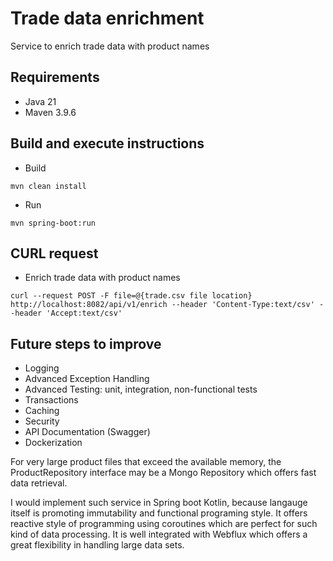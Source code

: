 # Trade data enrichment
Service to enrich trade data with product names

## Requirements
- Java 21
- Maven 3.9.6

## Build and execute instructions
- Build
 ```shell
mvn clean install 
```
- Run
```shell
mvn spring-boot:run
```

## CURL request
- Enrich trade data with product names
```shell
curl --request POST -F file=@{trade.csv file location} http://localhost:8082/api/v1/enrich --header 'Content-Type:text/csv' --header 'Accept:text/csv'
```

## Future steps to improve
- Logging
- Advanced Exception Handling
- Advanced Testing: unit, integration, non-functional tests
- Transactions
- Caching
- Security
- API Documentation (Swagger)
- Dockerization

For very large product files that exceed the available memory, the ProductRepository interface may be a Mongo Repository which offers fast data retrieval.

I would implement such service in Spring boot Kotlin, because langauge itself is promoting immutability and functional programing style. 
It offers reactive style of programming using coroutines which are perfect for such kind of data processing.
It is well integrated with Webflux which offers a great flexibility in handling large data sets.
